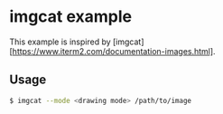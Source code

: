# imgcat example
This example is inspired by [imgcat][https://www.iterm2.com/documentation-images.html].

## Usage
``` bash
$ imgcat --mode <drawing mode> /path/to/image
```
